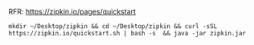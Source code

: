 RFR: https://zipkin.io/pages/quickstart

```shell
mkdir ~/Desktop/zipkin && cd ~/Desktop/zipkin && curl -sSL https://zipkin.io/quickstart.sh | bash -s  && java -jar zipkin.jar

```
